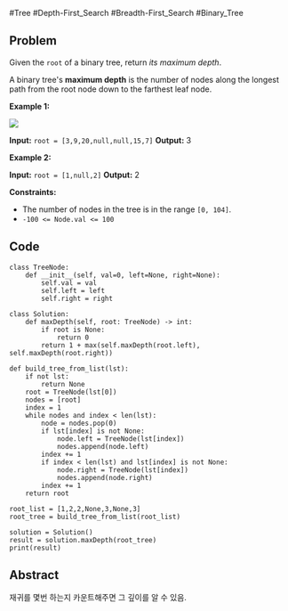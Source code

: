 #Tree #Depth-First_Search #Breadth-First_Search #Binary_Tree 
## Problem
Given the `root` of a binary tree, return _its maximum depth_.

A binary tree's **maximum depth** is the number of nodes along the longest path from the root node down to the farthest leaf node.

**Example 1:**

![](https://assets.leetcode.com/uploads/2020/11/26/tmp-tree.jpg)

**Input:** `root = [3,9,20,null,null,15,7]`
**Output:** 3

**Example 2:**

**Input:** `root = [1,null,2]`
**Output:** 2

**Constraints:**

- The number of nodes in the tree is in the range `[0, 104]`.
- `-100 <= Node.val <= 100`

## Code
```run-python
class TreeNode:
    def __init__(self, val=0, left=None, right=None):
        self.val = val
        self.left = left
        self.right = right

class Solution:
    def maxDepth(self, root: TreeNode) -> int:
        if root is None:
            return 0
        return 1 + max(self.maxDepth(root.left), self.maxDepth(root.right))

def build_tree_from_list(lst):
    if not lst:
        return None
    root = TreeNode(lst[0])
    nodes = [root]
    index = 1
    while nodes and index < len(lst):
        node = nodes.pop(0)
        if lst[index] is not None:
            node.left = TreeNode(lst[index])
            nodes.append(node.left)
        index += 1
        if index < len(lst) and lst[index] is not None:
            node.right = TreeNode(lst[index])
            nodes.append(node.right)
        index += 1
    return root

root_list = [1,2,2,None,3,None,3]
root_tree = build_tree_from_list(root_list)

solution = Solution()
result = solution.maxDepth(root_tree)
print(result)
```
## Abstract
재귀를 몇번 하는지 카운트해주면 그 깊이를 알 수 있음.